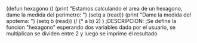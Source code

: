 (defun hexagono ()
	(print "Estamos calculando el area de un hexagono, dame la medida del perimetro: ")
	(setq a (read))
	(print "Dame la medida del apotema: ")
	(setq b (read))
	(/ (* a b) 2)
	)
	;DESCRIPCION:
	;Se define la funcion "hexagono" esperando dos variables dada por el usuario, se multiplican se dividen entre 2 y luego se imprime el resultado